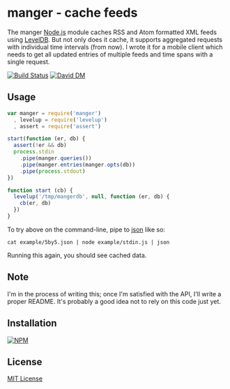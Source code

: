 # manger - cache feeds 

The manger [Node.js](http://nodejs.org/) module caches RSS and Atom formatted XML feeds using [LevelDB](https://github.com/rvagg/node-levelup). But not only does it cache, it supports aggregated requests with individual time intervals (from now). I wrote it for a mobile client which needs to get all updated entries of multiple feeds and time spans with a single request.

[![Build Status](https://secure.travis-ci.org/michaelnisi/manger.png)](http://travis-ci.org/michaelnisi/manger) [![David DM](https://david-dm.org/michaelnisi/manger.png)](http://david-dm.org/michaelnisi/manger)

## Usage

```js
var manger = require('manger')
  , levelup = require('levelup')
  , assert = require('assert')

start(function (er, db) {
  assert(!er && db)
  process.stdin
    .pipe(manger.queries())
    .pipe(manger.entries(manger.opts(db))
    .pipe(process.stdout)
})

function start (cb) {
  levelup('/tmp/mangerdb', null, function (er, db) {
    cb(er, db)
  })
}
```

To try above on the command-line, pipe to [json](https://github.com/trentm/json) like so:
```
cat example/5by5.json | node example/stdin.js | json
```

Running this again, you should see cached data.

## Note

I'm in the process of writing this; once I'm satisfied with the API, I'll write a proper README. It's probably a good idea not to rely on this code just yet.

## Installation

[![NPM](https://nodei.co/npm/manger.png)](https://npmjs.org/package/manger)

## License

[MIT License](https://raw.github.com/michaelnisi/manger/master/LICENSE)

